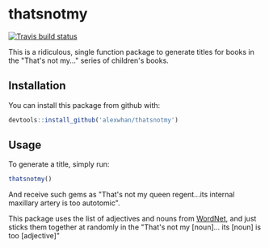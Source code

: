 # thatsnotmy

[![Travis build status](https://travis-ci.org/alexwhan/thatsnotmy.svg?branch=master)](https://travis-ci.org/alexwhan/thatsnotmy)

This is a ridiculous, single function package to generate titles for books in the "That's not my..." series of children's books.

## Installation

You can install this package from github with:

``` r
devtools::install_github('alexwhan/thatsnotmy')
```

## Usage

To generate a title, simply run:

``` r
thatsnotmy()
```

And receive such gems as "That's not my queen regent...its internal maxillary artery is too autotomic".

This package uses the list of adjectives and nouns from [WordNet](https://wordnet.princeton.edu/), and just sticks them together at randomly in the "That's not my [noun]... its [noun] is too [adjective]"
